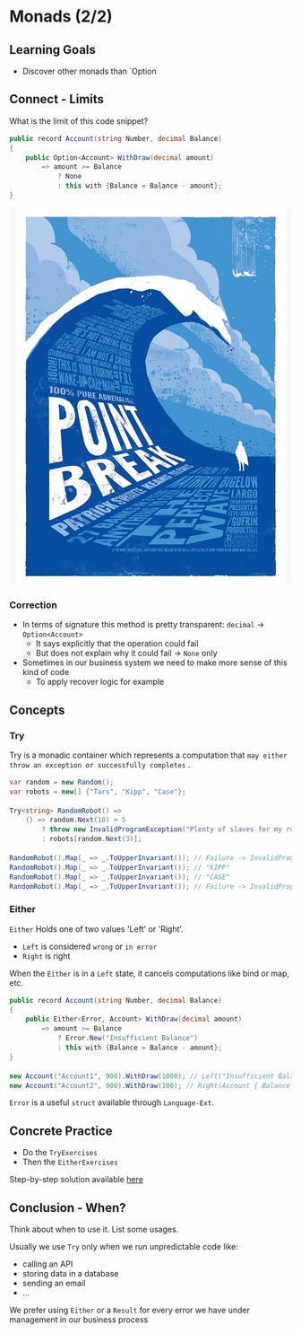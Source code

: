 # Monads (2/2)

## Learning Goals

- Discover other monads than `Option

## Connect - Limits

What is the limit of this code snippet?

```c#
public record Account(string Number, decimal Balance)
{
    public Option<Account> WithDraw(decimal amount)
        => amount >= Balance
            ? None
            : this with {Balance = Balance - amount};
}
```

![Limits](img/xtrem-limit.jpg)

### Correction

- In terms of signature this method is pretty transparent: `decimal` -> `Option<Account>`
    - It says explicitly that the operation could fail
    - But does not explain why it could fail -> `None` only
- Sometimes in our business system we need to make more sense of this kind of code
    - To apply recover logic for example

## Concepts

### Try

Try is a monadic container which represents a computation that `may either throw an exception or successfully completes`
.

```c#
var random = new Random();
var robots = new[] {"Tars", "Kipp", "Case"};

Try<string> RandomRobot() =>
    () => random.Next(10) > 5
        ? throw new InvalidProgramException("Plenty of slaves for my robot colony")
        : robots[random.Next(3)];

RandomRobot().Map(_ => _.ToUpperInvariant()); // Failure -> InvalidProgramException : "Plenty of slaves for my robot colony"
RandomRobot().Map(_ => _.ToUpperInvariant()); // "KIPP"
RandomRobot().Map(_ => _.ToUpperInvariant()); // "CASE"
RandomRobot().Map(_ => _.ToUpperInvariant()); // Failure -> InvalidProgramException : "Plenty of slaves for my robot colony"
```

### Either

`Either` Holds one of two values 'Left' or 'Right’.

- `Left` is considered `wrong` or `in error`
- `Right` is right

When the `Either` is in a `Left` state, it cancels computations like bind or map, etc.

```c#
public record Account(string Number, decimal Balance)
{
    public Either<Error, Account> WithDraw(decimal amount)
        => amount >= Balance
            ? Error.New("Insufficient Balance")
            : this with {Balance = Balance - amount};
}

new Account("Account1", 900).WithDraw(1000); // Left("Insufficient Balance")
new Account("Account2", 900).WithDraw(100); // Right(Account { Balance = 800 })
```

`Error` is a useful `struct` available through `Language-Ext`.

## Concrete Practice

- Do the `TryExercises`
- Then the `EitherExercises`

Step-by-step solution available [here](step-by-step.md)

## Conclusion - When?

Think about when to use it.
List some usages.

Usually we use `Try` only when we run unpredictable code like:

- calling an API
- storing data in a database
- sending an email
- ...

We prefer using `Either` or a `Result` for every error we have under management in our business process
